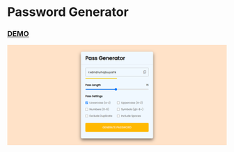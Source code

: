 #   Password Generator


### [DEMO](https://web-password-generator-js.netlify.app/)
<p aling="center"><img src="preview.png"></p>